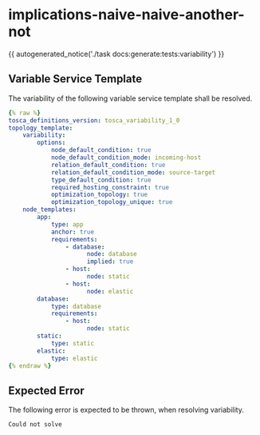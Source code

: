 # implications-naive-naive-another-not

{{ autogenerated_notice('./task docs:generate:tests:variability') }}


## Variable Service Template

The variability of the following variable service template shall be resolved.

```yaml linenums="1"
{% raw %}
tosca_definitions_version: tosca_variability_1_0
topology_template:
    variability:
        options:
            node_default_condition: true
            node_default_condition_mode: incoming-host
            relation_default_condition: true
            relation_default_condition_mode: source-target
            type_default_condition: true
            required_hosting_constraint: true
            optimization_topology: true
            optimization_topology_unique: true
    node_templates:
        app:
            type: app
            anchor: true
            requirements:
                - database:
                      node: database
                      implied: true
                - host:
                      node: static
                - host:
                      node: elastic
        database:
            type: database
            requirements:
                - host:
                      node: static
        static:
            type: static
        elastic:
            type: elastic
{% endraw %}
```





## Expected Error

The following error is expected to be thrown, when resolving variability.

```text linenums="1"
Could not solve
```
